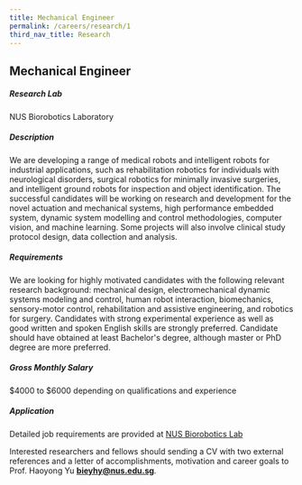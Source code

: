 ```yaml
---
title: Mechanical Engineer
permalink: /careers/research/1
third_nav_title: Research
---
```

## Mechanical Engineer
##### Research Lab
NUS Biorobotics Laboratory
  
##### Description  
We are developing a range of medical robots and intelligent robots for industrial applications, such as rehabilitation robotics for individuals with neurological disorders, surgical robotics for minimally invasive surgeries, and intelligent ground robots for inspection and object identification. The successful candidates will be working on research and development for the novel actuation and mechanical systems, high performance embedded system, dynamic system modelling and control methodologies, computer vision, and machine learning. Some projects will also involve clinical study protocol design, data collection and analysis.
  
##### Requirements  
We are looking for highly motivated candidates with the following relevant research background: mechanical design, electromechanical dynamic systems modeling and control, human robot interaction, biomechanics, sensory-motor control, rehabilitation and assistive engineering, and robotics for surgery. Candidates with strong experimental experience as well as good written and spoken English skills are strongly preferred. Candidate should have obtained at least Bachelor's degree, although master or PhD degree are more preferred.
  
##### Gross Monthly Salary
$4000 to $6000 depending on qualifications and experience

##### Application    
Detailed job requirements are provided at [NUS Biorobotics Lab](https://wiki.nus.edu.sg/display/biorobotics/Job+Openings)
  
Interested researchers and fellows should sending a CV with two external references and a letter of accomplishments, motivation and career goals to Prof. Haoyong Yu **[bieyhy@nus.edu.sg](bieyhy@nus.edu.sg)**.